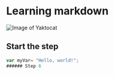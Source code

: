 # Learning markdown
![Image of Yaktocat](https://octodex.github.com/images/yaktocat.png)
## Start the step
```javascript
var myVar= "Hello, world!";
###### Step 6
